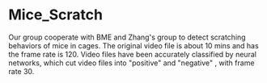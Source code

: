 # Mice_Scratch

Our group cooperate with BME and Zhang's group to detect scratching behaviors of mice in cages. The original video file is about 10 mins and has the frame rate is 120. Video files have been accurately classified by neural networks, which cut video files into "positive" and "negative" , with frame rate 30.

